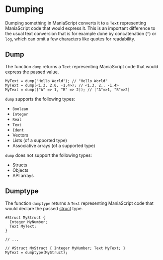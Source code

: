 # Dumping
Dumping something in ManiaScript converts it to a `Text` representing ManiaScript code that would express it. This is an important difference to the usual text conversion that is for example done by concatenation (`^`) or `log`, which can omit a few characters like quotes for readability.

## Dump
The function `dump` returns a `Text` representing ManiaScript code that would express the passed value.

```ManiaScript
MyText = dump("Hello World"); // "Hello World"
MyText = dump(<1.3, 2.0, -1.4>); // <1.3, 2., -1.4>
MyText = dump(["A" => 1, "B" => 2]); // ["A"=>1, "B"=>2]
```

`dump` supports the following types:
- `Boolean`
- `Integer`
- `Real`
- `Text`
- `Ident`
- Vectors
- Lists (of a supported type)
- Associative arrays (of a supported type)

`dump` does not support the following types:
- Structs
- Objects
- API arrays

## Dumptype
The function `dumptype` returns a `Text` representing ManiaScript code that would declare the passed [struct](/basics/types.html#struct) type.

```ManiaScript
#Struct MyStruct {
  Integer MyNumber;
  Text MyText;
}

// ...

// #Struct MyStruct { Integer MyNumber; Text MyText; }
MyText = dumptype(MyStruct);
```
